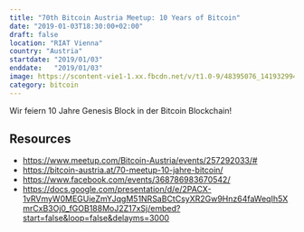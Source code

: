 ```yaml
---
title: "70th Bitcoin Austria Meetup: 10 Years of Bitcoin"
date: "2019-01-03T18:30:00+02:00"
draft: false
location: "RIAT Vienna"
country: "Austria"
startdate: "2019/01/03"
enddate:   "2019/01/03"
image: https://scontent-vie1-1.xx.fbcdn.net/v/t1.0-9/48395076_1419329948201686_6262531370946396160_n.jpg?_nc_cat=106&_nc_sid=b386c4&_nc_ohc=CbvJQSckVnsAX9coN1U&_nc_ht=scontent-vie1-1.xx&oh=0505b362d1c069844b3cc71e8871da38&oe=5F7BF258
category: bitcoin
---
```


Wir feiern 10 Jahre Genesis Block in der Bitcoin Blockchain!

## Resources
* https://www.meetup.com/Bitcoin-Austria/events/257292033/#
* https://bitcoin-austria.at/70-meetup-10-jahre-bitcoin/
* https://www.facebook.com/events/368786983670542/
* https://docs.google.com/presentation/d/e/2PACX-1vRVmyW0MEGUieZmYJqgM51NRSaBCtCsyXR2Gw9Hnz64faWeqIh5XmrCxB3Oj0_fGOB188MoJ2Z17xSj/embed?start=false&loop=false&delayms=3000
